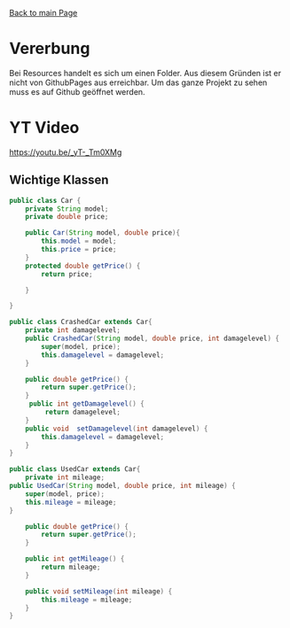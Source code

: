 [Back to main Page](./../../../README.md)

# Vererbung
Bei Resources handelt es sich um einen Folder. Aus diesem Gründen ist er nicht von GithubPages aus erreichbar. Um das ganze Projekt zu sehen muss es auf Github geöffnet werden.

# YT Video
https://youtu.be/_yT-_Tm0XMg


## Wichtige Klassen
```java
public class Car {
    private String model;
    private double price;

    public Car(String model, double price){
        this.model = model;
        this.price = price;
    }
    protected double getPrice() {
        return price;

    }

}
```
```java
public class CrashedCar extends Car{
    private int damagelevel;
    public CrashedCar(String model, double price, int damagelevel) {
        super(model, price);
        this.damagelevel = damagelevel;
    }

    public double getPrice() {
        return super.getPrice();
    }
     public int getDamagelevel() {
         return damagelevel;
    }
    public void  setDamagelevel(int damagelevel) {
        this.damagelevel = damagelevel;
    }
}
```
```java
public class UsedCar extends Car{
    private int mileage;
public UsedCar(String model, double price, int mileage) {
    super(model, price);
    this.mileage = mileage;
}

    public double getPrice() {
        return super.getPrice();
    }

    public int getMileage() {
        return mileage;
    }

    public void setMileage(int mileage) {
        this.mileage = mileage;
    }
}

```